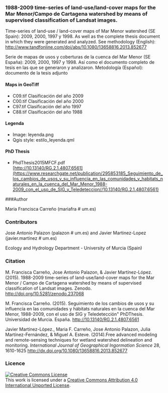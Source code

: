 
### 1988-2009 time-series of land-use/land-cover maps for the Mar Menor/Campo de Cartagena watershed by means of supervised classification of Landsat images.

Time-series of land-use / land-cover maps of Mar Menor watershed (SE Spain): 2009, 2000, 1997 y 1998. As well as the complete thesis document in which they were generated and analyzed. See methodology (English): http://www.tandfonline.com/doi/abs/10.1080/13658816.2013.852677

Serie de mapas de usos y coberturas de la cuenca del Mar Menor (SE España): 2009, 2000, 1997 y 1998. Así como el documento completo de tesis en las que se generaron y analizaron. Metodología (Español): documento de la tesis adjunto

#### Maps in GeoTiff

+ C09.tif Clasificación del año 2009
+ C00.tif Clasificación del año 2000
+ C97.tif Clasificación del año 1997
+ C88.tif Clasificación del año 1988

#### Legenda

+ Image: leyenda.png
+ Qgis style: estilo_leyenda.qml


#### PhD Thesis

+ PhdThesis2015MFCF.pdf   
  [http://10.13140/RG.2.1.4807.6561](https://www.researchgate.net/publication/295853185_Seguimiento_de_los_cambios_de_usos_y_su_influencia_en_las_comunidades_y_habitats_naturales_en_la_cuenca_del_Mar_Menor_1988-2009_con_el_uso_de_SIG_y_Teledeteccion//10.13140/RG.2.1.4807.6561)

###Author

Maria Francisca Carreño (mariafra # um.es)

### Contributors

Jose Antonio Palazon (palazon # um.es) and Javier Martinez-Lopez (javier.martinez # um.es)

Ecology and Hydrology Department - University of Murcia (Spain)

### Citation

M. Francisca Carreño, Jose Antonio Palazon, & Javier Martínez-López. (2015). 1988-2009 time-series of land-use/land-cover maps for the Mar Menor / Campo de Cartagena watershed by means of supervised classification of Landsat images. Zenodo. http://doi.org/10.5281/zenodo.237068

M. Francisca Carreño. (2015). Seguimiento de los cambios de usos y su influencia en las comunidades y hábitats naturales en la cuenca del Mar Menor, 1988-2009, con el uso de SIG y Teledetección" PhDThesis. Universidad de Murcia. España. http://10.13140/RG.2.1.4807.6561

Javier Martínez-López., Maria F. Carreño, Jose Antonio Palazon, Julia Martínez-Fernández, & Miguel A. Esteve.  (2014).Free advanced modeling and remote-sensing techniques for wetland watershed delineation and monitoring. *International Journal of Geographical Ingormation Science* 28, 1610-1625 http://dx.doi.org/10.1080/13658816.2013.852677


### Licence

<a rel="license" href="http://creativecommons.org/licenses/by/4.0/"><img alt="Creative Commons License" style="border-width:0" src="https://licensebuttons.net/l/by/4.0/88x31.png" /></a><br />This work is licensed under a <a rel="license" href="http://creativecommons.org/licenses/by/4.0/"> Creative Commons Attribution 4.0 International  Unported License</a>.


